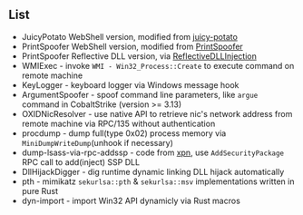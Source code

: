 ## List

+ JuicyPotato WebShell version, modified from [juicy-potato](https://github.com/ohpe/juicy-potato)
+ PrintSpoofer WebShell version, modified from [PrintSpoofer](https://github.com/itm4n/PrintSpoofer)
+ PrintSpoofer Reflective DLL version, via [ReflectiveDLLInjection](https://github.com/stephenfewer/ReflectiveDLLInjection)
+ WMIExec - invoke `WMI - Win32_Process::Create` to execute command on remote machine
+ KeyLogger - keyboard logger via Windows message hook
+ ArgumentSpoofer - spoof command line parameters, like `argue` command in CobaltStrike (version >= 3.13)
+ OXIDNicResolver - use native API to retrieve nic's network address from remote machine via RPC/135 without authentication
+ procdump - dump full(type 0x02) process memory via `MiniDumpWriteDump`(unhook if necessary)
+ dump-lsass-via-rpc-addssp - code from [xpn](https://gist.github.com/xpn/c7f6d15bf15750eae3ec349e7ec2380e), use `AddSecurityPackage` RPC call to add(inject) SSP DLL
+ DllHijackDigger - dig runtime dynamic linking DLL hijack automatically
+ pth - mimikatz `sekurlsa::pth` & `sekurlsa::msv` implementations written in pure Rust
+ dyn-import - import Win32 API dynamicly via Rust macros
